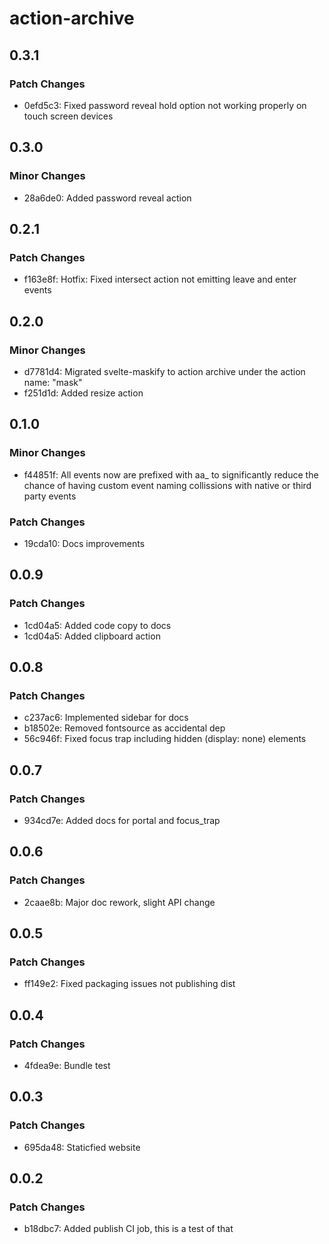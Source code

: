 # action-archive

## 0.3.1

### Patch Changes

- 0efd5c3: Fixed password reveal hold option not working properly on touch screen devices

## 0.3.0

### Minor Changes

- 28a6de0: Added password reveal action

## 0.2.1

### Patch Changes

- f163e8f: Hotfix: Fixed intersect action not emitting leave and enter events

## 0.2.0

### Minor Changes

- d7781d4: Migrated svelte-maskify to action archive under the action name: "mask"
- f251d1d: Added resize action

## 0.1.0

### Minor Changes

- f44851f: All events now are prefixed with aa\_ to significantly reduce the chance of having custom event naming collissions with native or third party events

### Patch Changes

- 19cda10: Docs improvements

## 0.0.9

### Patch Changes

- 1cd04a5: Added code copy to docs
- 1cd04a5: Added clipboard action

## 0.0.8

### Patch Changes

- c237ac6: Implemented sidebar for docs
- b18502e: Removed fontsource as accidental dep
- 56c946f: Fixed focus trap including hidden (display: none) elements

## 0.0.7

### Patch Changes

- 934cd7e: Added docs for portal and focus_trap

## 0.0.6

### Patch Changes

- 2caae8b: Major doc rework, slight API change

## 0.0.5

### Patch Changes

- ff149e2: Fixed packaging issues not publishing dist

## 0.0.4

### Patch Changes

- 4fdea9e: Bundle test

## 0.0.3

### Patch Changes

- 695da48: Staticfied website

## 0.0.2

### Patch Changes

- b18dbc7: Added publish CI job, this is a test of that
